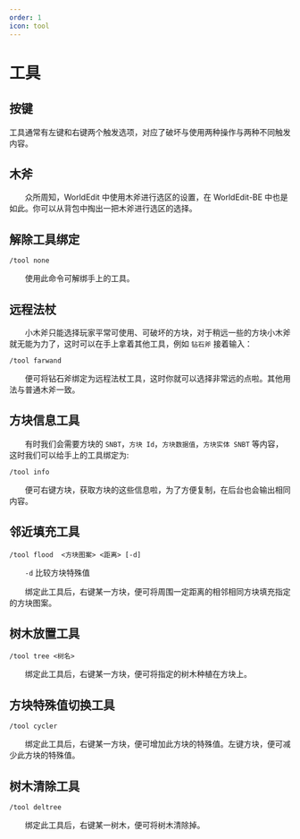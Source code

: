 ```yaml
---
order: 1
icon: tool
---
```


# 工具

## 按键

工具通常有左键和右键两个触发选项，对应了破坏与使用两种操作与两种不同触发内容。

## 木斧
&emsp;&emsp;众所周知，WorldEdit 中使用木斧进行选区的设置，在 WorldEdit-BE 中也是如此。你可以从背包中掏出一把木斧进行选区的选择。

## 解除工具绑定

```
/tool none
```
&emsp;&emsp;使用此命令可解绑手上的工具。

## 远程法杖

&emsp;&emsp;小木斧只能选择玩家平常可使用、可破坏的方块，对于稍远一些的方块小木斧就无能为力了，这时可以在手上拿着其他工具，例如 `钻石斧`
 接着输入：
```
/tool farwand
```
&emsp;&emsp;便可将钻石斧绑定为远程法杖工具，这时你就可以选择非常远的点啦。其他用法与普通木斧一致。

## 方块信息工具

&emsp;&emsp;有时我们会需要方块的 `SNBT`，`方块 Id`，`方块数据值`，`方块实体 SNBT` 等内容，这时我们可以给手上的工具绑定为:
```
/tool info
```
&emsp;&emsp;便可右键方块，获取方块的这些信息啦，为了方便复制，在后台也会输出相同内容。

## 邻近填充工具

```
/tool flood  <方块图案> <距离> [-d]
```
&emsp;&emsp;`-d` 比较方块特殊值

&emsp;&emsp;绑定此工具后，右键某一方块，便可将周围一定距离的相邻相同方块填充指定的方块图案。

## 树木放置工具

```
/tool tree <树名>
```
&emsp;&emsp;绑定此工具后，右键某一方块，便可将指定的树木种植在方块上。

## 方块特殊值切换工具

```
/tool cycler
```
&emsp;&emsp;绑定此工具后，右键某一方块，便可增加此方块的特殊值。左键方块，便可减少此方块的特殊值。

## 树木清除工具

```
/tool deltree
```
&emsp;&emsp;绑定此工具后，右键某一树木，便可将树木清除掉。